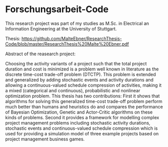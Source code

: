 # Forschungsarbeit-Code
This research project was part of my studies as M.Sc. in Electrical an Information Engineering at the University of Stuttgart.

Thesis: https://github.com/MalteEbner/ResearchThesis-Code/blob/master/ResearchThesis%20Malte%20Ebner.pdf


Abstract of the reasearch project:

Choosing the activity variants of a project such that the total project duration and cost is minimized is a problem well known in literature as the discrete time-cost trade-off problem (DTCTP). This problem is extended and generalized by adding stochastic events and activity durations and allowing a continuous-valued schedule compression of activities, making it a mixed (categorical and continuous), probabilistic and nonlinear optimization problem.
This thesis has two contributions: First it shows that algorithms for solving this generalized time-cost trade-off problem perform much better than humans and heuristics do and compares the performance of Bayesian Optimization, Genetic and Actor-Critic algorithms on these kinds of problems. Second it provides a framework for modelling complex project management problems including stochastic activity durations, stochastic events and continuous-valued schedule compression which is used for providing a simulation model of three example projects based on project management business games.
